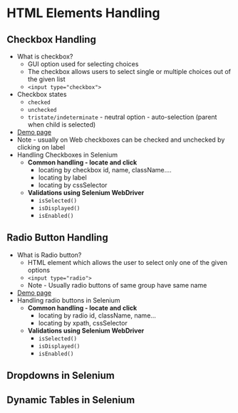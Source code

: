 # HTML Elements Handling

## Checkbox Handling

* What is checkbox?
  * GUI option used for selecting choices
  * The checkbox allows users to select single or multiple choices out of the given list
  * `<input type="checkbox">`
* Checkbox states
  * `checked`
  * `unchecked`
  * `tristate/indeterminate` - neutral option - auto-selection (parent when child is selected)
* [Demo page](https://demoqa.com/automation-practice-form)
* Note - usually on Web checkboxes can be checked and unchecked by clicking on label
* Handling Checkboxes in Selenium
  * **Common handling - locate and click**
    * locating by checkbox id, name, className....
    * locating by label
    * locating by cssSelector
  * **Validations using Selenium WebDriver**
    * `isSelected()`
    * `isDisplayed()`
    * `isEnabled()`

## Radio Button Handling

* What is Radio button?
  * HTML element which allows the user to select only one of the given options
  * `<input type="radio">`
  * Note - Usually radio buttons of same group have same name
* [Demo page](https://demoqa.com/radio-button)
* Handling radio buttons in Selenium
  * **Common handling - locate and click**
    * locating by radio id, className, name...
    * locating by xpath, cssSelector
  * **Validations using Selenium WebDriver**
    * `isSelected()`
    * `isDisplayed()`
    * `isEnabled()`

## Dropdowns in Selenium

## Dynamic Tables in Selenium